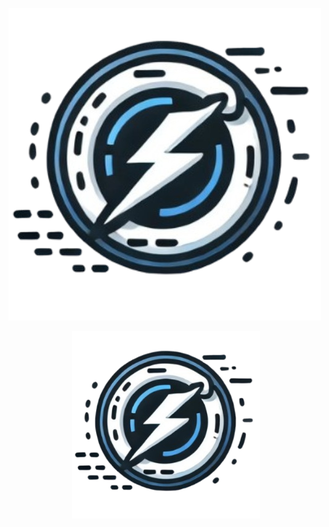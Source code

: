 
  ![Logo de mi proyecto](docs/logo.png)


<p align="center">
  <img src="docs/logo.png" alt="Imagen centrada" width="300"/>
</p>
